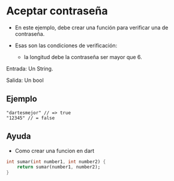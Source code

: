 # Aceptar contraseña

- En este ejemplo, debe crear una función para verificar una de contraseña.

- Esas son las condiciones de verificación:

    - la longitud debe la contraseña ser mayor que 6.

Entrada: Un String.

Salida: Un bool

## Ejemplo
```
"dartesmejor" // => true
"12345" // = false
```

## Ayuda
- Como crear una funcion en dart
```dart
int sumar(int number1, int number2) {
    return sumar(number1, number2);
}
```